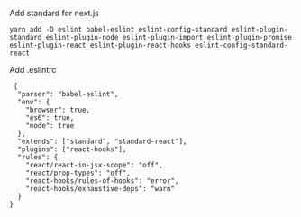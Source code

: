 Add standard for next.js

`yarn add -D eslint babel-eslint eslint-config-standard eslint-plugin-standard eslint-plugin-node eslint-plugin-import eslint-plugin-promise eslint-plugin-react eslint-plugin-react-hooks eslint-config-standard-react`

Add .eslintrc

```
 {
  "parser": "babel-eslint",
  "env": {
    "browser": true,
    "es6": true,
    "node": true
  },
  "extends": ["standard", "standard-react"],
  "plugins": ["react-hooks"],
  "rules": {
    "react/react-in-jsx-scope": "off",
    "react/prop-types": "off",
    "react-hooks/rules-of-hooks": "error",
    "react-hooks/exhaustive-deps": "warn"
  }
}
```

